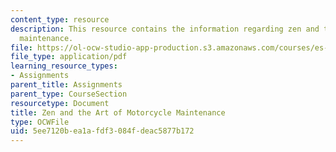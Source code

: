 ```yaml
---
content_type: resource
description: This resource contains the information regarding zen and the Art of motorcycle
  maintenance.
file: https://ol-ocw-studio-app-production.s3.amazonaws.com/courses/es-291-learning-seminar-experiments-in-education-spring-2003/5ee7120bea1afdf3084fdeac5877b172_MITES_291S03_2a_motor.pdf
file_type: application/pdf
learning_resource_types:
- Assignments
parent_title: Assignments
parent_type: CourseSection
resourcetype: Document
title: Zen and the Art of Motorcycle Maintenance
type: OCWFile
uid: 5ee7120b-ea1a-fdf3-084f-deac5877b172
---
```

